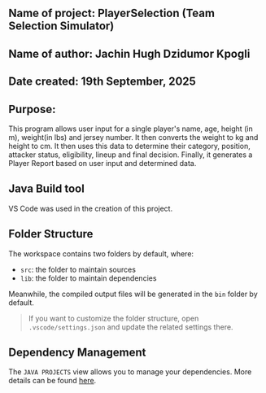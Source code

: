 ## Name of project: PlayerSelection (Team Selection Simulator)

## Name of author: Jachin Hugh Dzidumor Kpogli

##  Date created: 19th September, 2025

## Purpose: 
This program allows user input for a single player's name, age, height (in m),
weight(in lbs) and jersey number. It then converts the weight to kg and height to 
cm. It then uses this data to determine their category, position, attacker status, eligibility,
lineup and final decision. Finally, it generates a Player Report based on user input and determined data.

## Java Build tool
VS Code was used in the creation of this project.

## Folder Structure

The workspace contains two folders by default, where:

- `src`: the folder to maintain sources
- `lib`: the folder to maintain dependencies

Meanwhile, the compiled output files will be generated in the `bin` folder by default.

> If you want to customize the folder structure, open `.vscode/settings.json` and update the related settings there.

## Dependency Management

The `JAVA PROJECTS` view allows you to manage your dependencies. More details can be found [here](https://github.com/microsoft/vscode-java-dependency#manage-dependencies).
